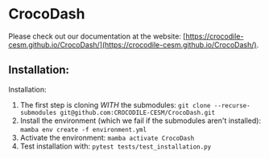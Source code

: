 # CrocoDash

Please check out our documentation at the website: [https://crocodile-cesm.github.io/CrocoDash/](https://crocodile-cesm.github.io/CrocoDash/).

## Installation: 

Installation:
1. The first step is cloning *WITH* the submodules:
`git clone --recurse-submodules git@github.com:CROCODILE-CESM/CrocoDash.git`
2. Install the environment (which we fail if the submodules aren't installed):
`mamba env create -f environment.yml`
3. Activate the environment:
`mamba activate CrocoDash`
4. Test installation with:
`pytest tests/test_installation.py`


